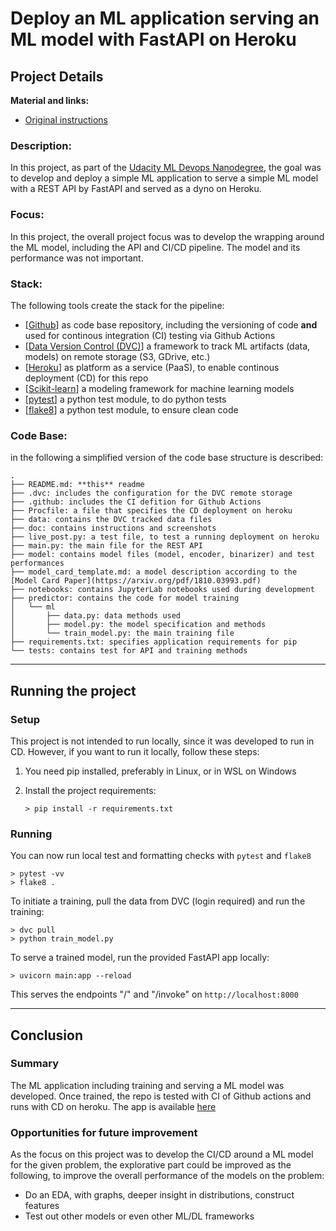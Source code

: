 # Deploy an ML application serving an ML model with FastAPI on Heroku

## Project Details

**Material and links:**
 * [Original instructions](doc/instructions.md)

### Description:
In this project, as part of the [Udacity ML Devops Nanodegree](https://www.udacity.com/course/machine-learning-dev-ops-engineer-nanodegree--nd0821), the goal was to develop and deploy a simple ML application to serve a simple ML model with a REST API by FastAPI and served as a dyno on Heroku.

### Focus:
In this project, the overall project focus was to develop the wrapping around the ML model, including the API and CI/CD pipeline. The model and its performance was not important.

### Stack:
The following tools create the stack for the pipeline:
- [[Github](https://github.com/)] as code base repository, including the versioning of code **and** used for continous integration (CI) testing via Github Actions
- [[Data Version Control (DVC)](https://dvc.org/)] a framework to track ML artifacts (data, models) on remote storage (S3, GDrive, etc.)
- [[Heroku](https://heroku.com/)] as platform as a service (PaaS), to enable continous deployment (CD) for this repo
- [[Scikit-learn](https://scikit-learn.org/)] a modeling framework for machine learning models
- [[pytest](https://docs.pytest.org/)] a python test module, to do python tests
- [[flake8](https://flake8.pycqa.org/)] a python test module, to ensure clean code

### Code Base:
in the following a simplified version of the code base structure is described:

```
.
├── README.md: **this** readme
├── .dvc: includes the configuration for the DVC remote storage
├── .github: includes the CI defition for Github Actions
├── Procfile: a file that specifies the CD deployment on heroku
├── data: contains the DVC tracked data files
├── doc: contains instructions and screenshots
├── live_post.py: a test file, to test a running deployment on heroku
├── main.py: the main file for the REST API
├── model: contains model files (model, encoder, binarizer) and test performances
├── model_card_template.md: a model description according to the [Model Card Paper](https://arxiv.org/pdf/1810.03993.pdf)
├── notebooks: contains JupyterLab notebooks used during development
├── predictor: contains the code for model training
│   └── ml
│       ├── data.py: data methods used
│       ├── model.py: the model specification and methods
│       └── train_model.py: the main training file
├── requirements.txt: specifies application requirements for pip
└── tests: contains test for API and training methods
```

---
## Running the project

### Setup

This project is not intended to run locally, since it was developed to run in CD. However, if you want to run it locally, follow these steps:

1. You need pip installed, preferably in Linux, or in WSL on Windows
2. Install the project requirements:  

    ```console
    > pip install -r requirements.txt
    ```

### Running

You can now run local test and formatting checks with ``pytest`` and ``flake8``
```console
> pytest -vv
> flake8 .
```

To initiate a training, pull the data from DVC (login required) and run the training:
```console
> dvc pull
> python train_model.py
```

To serve a trained model, run the provided FastAPI app locally:
```console
> uvicorn main:app --reload
```
This serves the endpoints "/" and "/invoke" on `http://localhost:8000`


---
## Conclusion

### Summary
The ML application including training and serving a ML model was developed. Once trained, the repo is tested with CI of Github actions and runs with CD on heroku.
The app is available [here](https://census-classification-cicd.herokuapp.com/)

### Opportunities for future improvement

As the focus on this project was to develop the CI/CD around a ML model for the given problem, the explorative part could be improved as the following, to improve the overall performance of the models on the problem:
- Do an EDA, with graphs, deeper insight in distributions, construct features
- Test out other models or even other ML/DL frameworks